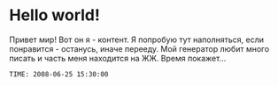 # Hello world!

Привет мир! Вот он я - контент. Я попробую тут наполняться, если понравится - 
останусь, иначе перееду. Мой генератор любит много писать и часть меня находится 
на ЖЖ. Время покажет... 

`TIME: 2008-06-25 15:30:00`